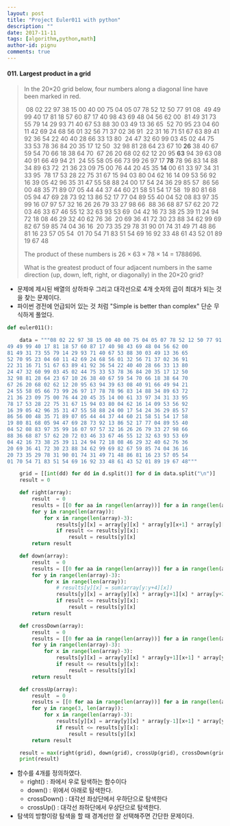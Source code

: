 ```yaml
---
layout: post
title: "Project Euler011 with python"
description: ""
date: 2017-11-11
tags: [algorithm,python,math]
author-id: pignu
comments: true
---
```




#### 011. Largest product in a grid



> In the 20×20 grid below, four numbers along a diagonal line have been marked in red.
>
> ​	08 02 22 97 38 15 00 40 00 75 04 05 07 78 52 12 50 77 91 08
> ​	49 49 99 40 17 81 18 57 60 87 17 40 98 43 69 48 04 56 62 00
> ​	81 49 31 73 55 79 14 29 93 71 40 67 53 88 30 03 49 13 36 65
> ​	52 70 95 23 04 60 11 42 69 24 68 56 01 32 56 71 37 02 36 91
> ​	22 31 16 71 51 67 63 89 41 92 36 54 22 40 40 28 66 33 13 80
> ​	24 47 32 60 99 03 45 02 44 75 33 53 78 36 84 20 35 17 12 50
> ​	32 98 81 28 64 23 67 10 **26** 38 40 67 59 54 70 66 18 38 64 70
> ​	67 26 20 68 02 62 12 20 95 **63** 94 39 63 08 40 91 66 49 94 21
> ​	24 55 58 05 66 73 99 26 97 17 **78** 78 96 83 14 88 34 89 63 72
> ​	21 36 23 09 75 00 76 44 20 45 35 **14** 00 61 33 97 34 31 33 95
> ​	78 17 53 28 22 75 31 67 15 94 03 80 04 62 16 14 09 53 56 92
> ​	16 39 05 42 96 35 31 47 55 58 88 24 00 17 54 24 36 29 85 57
> ​	86 56 00 48 35 71 89 07 05 44 44 37 44 60 21 58 51 54 17 58
> ​	19 80 81 68 05 94 47 69 28 73 92 13 86 52 17 77 04 89 55 40
> ​	04 52 08 83 97 35 99 16 07 97 57 32 16 26 26 79 33 27 98 66
> ​	88 36 68 87 57 62 20 72 03 46 33 67 46 55 12 32 63 93 53 69
> ​	04 42 16 73 38 25 39 11 24 94 72 18 08 46 29 32 40 62 76 36
> ​	20 69 36 41 72 30 23 88 34 62 99 69 82 67 59 85 74 04 36 16
> ​	20 73 35 29 78 31 90 01 74 31 49 71 48 86 81 16 23 57 05 54
> ​	01 70 54 71 83 51 54 69 16 92 33 48 61 43 52 01 89 19 67 48
>
> The product of these numbers is 26 × 63 × 78 × 14 = 1788696.
>
> What is the greatest product of four adjacent numbers in the same direction (up, down, left, right, or diagonally) in the 20×20 grid?

- 문제에 제시된 배열의 상하좌우 그리고 대각선으로 4개 숫자의 곱이 최대가 되는 것을 찾는 문제이다.
- 파이썬 경전에 언급되어 있는 것 처럼 "Simple is better than complex" 단순 무식하게 풀었다.

```python
def euler011():

    data = """08 02 22 97 38 15 00 40 00 75 04 05 07 78 52 12 50 77 91 08
49 49 99 40 17 81 18 57 60 87 17 40 98 43 69 48 04 56 62 00
81 49 31 73 55 79 14 29 93 71 40 67 53 88 30 03 49 13 36 65
52 70 95 23 04 60 11 42 69 24 68 56 01 32 56 71 37 02 36 91
22 31 16 71 51 67 63 89 41 92 36 54 22 40 40 28 66 33 13 80
24 47 32 60 99 03 45 02 44 75 33 53 78 36 84 20 35 17 12 50
32 98 81 28 64 23 67 10 26 38 40 67 59 54 70 66 18 38 64 70
67 26 20 68 02 62 12 20 95 63 94 39 63 08 40 91 66 49 94 21
24 55 58 05 66 73 99 26 97 17 78 78 96 83 14 88 34 89 63 72
21 36 23 09 75 00 76 44 20 45 35 14 00 61 33 97 34 31 33 95
78 17 53 28 22 75 31 67 15 94 03 80 04 62 16 14 09 53 56 92
16 39 05 42 96 35 31 47 55 58 88 24 00 17 54 24 36 29 85 57
86 56 00 48 35 71 89 07 05 44 44 37 44 60 21 58 51 54 17 58
19 80 81 68 05 94 47 69 28 73 92 13 86 52 17 77 04 89 55 40
04 52 08 83 97 35 99 16 07 97 57 32 16 26 26 79 33 27 98 66
88 36 68 87 57 62 20 72 03 46 33 67 46 55 12 32 63 93 53 69
04 42 16 73 38 25 39 11 24 94 72 18 08 46 29 32 40 62 76 36
20 69 36 41 72 30 23 88 34 62 99 69 82 67 59 85 74 04 36 16
20 73 35 29 78 31 90 01 74 31 49 71 48 86 81 16 23 57 05 54
01 70 54 71 83 51 54 69 16 92 33 48 61 43 52 01 89 19 67 48"""

    grid = [[int(dd) for dd in d.split()] for d in data.split("\n")]
    result = 0

    def right(array):
        result  = 0
        results = [[0 for aa in range(len(array))] for a in range(len(array))]
        for y in range(len(array)):
            for x in range(len(array)-3):
                results[y][x] = array[y][x] * array[y][x+1] * array[y][x+2] * array[y][x+3]
                if result <= results[y][x]:
                    result = results[y][x]
        return result

    def down(array):
        result  = 0
        results = [[0 for aa in range(len(array))] for a in range(len(array))]
        for y in range(len(array)-3):
            for x in range(len(array)):
                # results[y][x] = sum(array[y:y+4][x])
                results[y][x] = array[y][x] * array[y+1][x] * array[y+2][x] * array[y+3][x]
                if result <= results[y][x]:
                    result = results[y][x]
        return result

    def crossDown(array):
        result  = 0
        results = [[0 for aa in range(len(array))] for a in range(len(array))]
        for y in range(len(array)-3):
            for x in range(len(array)-3):
                results[y][x] = array[y][x] * array[y+1][x+1] * array[y+2][x+2] * array[y+3][x+3]
                if result <= results[y][x]:
                    result = results[y][x]
        return result

    def crossUp(array):
        result  = 0
        results = [[0 for aa in range(len(array))] for a in range(len(array))]
        for y in range(3, len(array)):
            for x in range(len(array)-3):
                results[y][x] = array[y][x] * array[y-1][x+1] * array[y-2][x+2] * array[y-3][x+3]
                if result <= results[y][x]:
                    result = results[y][x]
        return result

    result = max(right(grid), down(grid), crossUp(grid), crossDown(grid))
    print(result)
```

- 함수를 4개를 정의하였다.
  - right() : 좌에서 우로 탐색하는 함수이다
  - down() : 위에서 아래로 탐색한다.
  - crossDown() : 대각선 좌상단에서 우하단으로 탐색한다
  - crossUp() : 대각선 좌하단에서 우상단으로 탐색한다.
- 탐색의 방향이랑 탐색을 할 때 경계선만 잘 선택해주면 간단한 문제이다.
